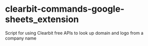 # clearbit-commands-google-sheets_extension
Script for using Clearbit free APIs to look up domain and logo from a company name
